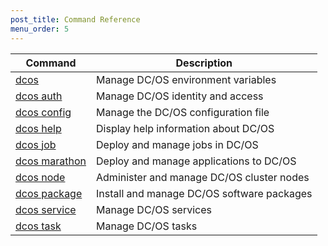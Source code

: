 ```yaml
---
post_title: Command Reference
menu_order: 5
---
```



| Command | Description |
|---------|-------------|
| [dcos](/docs/1.9/usage/cli/command-reference/dcos-auth/)   | Manage DC/OS environment variables |
| [dcos auth](/docs/1.9/usage/cli/command-reference/dcos-auth/)   |  Manage DC/OS identity and access  |
| [dcos config](/docs/1.9/usage/cli/command-reference/dcos-config/) |  Manage the DC/OS configuration file  |
| [dcos help](/docs/1.9/usage/cli/command-reference/dcos-help/)    | Display help information about DC/OS  |
| [dcos job](/docs/1.9/usage/cli/command-reference/dcos-job/)    | Deploy and manage jobs in DC/OS  |
| [dcos marathon](/docs/1.9/usage/cli/command-reference/dcos-marathon/)  |  Deploy and manage applications to DC/OS  |
| [dcos node](/docs/1.9/usage/cli/command-reference/dcos-node/)   |  Administer and manage DC/OS cluster nodes  |
| [dcos package](/docs/1.9/usage/cli/command-reference/dcos-package/) | Install and manage DC/OS software packages |
| [dcos service](/docs/1.9/usage/cli/command-reference/dcos-service/)  |  Manage DC/OS services  |
| [dcos task](/docs/1.9/usage/cli/command-reference/dcos-task/)  |  Manage DC/OS tasks  |



